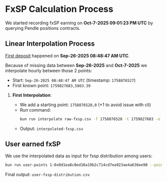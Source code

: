 # FxSP Calculation Process

We started recording fxSP earning on **Oct-7-2025 09:01:23 PM UTC** by querying Pendle positions contracts.


## Linear Interpolation Process

[First deposit](https://etherscan.io/tx/0x73503d94cc6b261389169023ff8279ad26faeb52abeee1e5e765be073db05a9f) happened on **Sep-26-2025 08:48:47 AM UTC**. 

Because of missing data between **Sep-26-2025** and **Oct-7-2025** we interpolate hourly between those 2 points:

- Start: `Sep-26-2025 08:48:47 AM UTC` (timestamp: `1758876527`)
- First known point: `1759827683,5863.39`

1. **First Interpolation**:

   - We add a starting point: `1758876528,0` (+1 to avoid issue with cli)
   - Run command:
     ```bash
     bun run interpolate raw-fxsp.csv -f 1758876528 -t 1759827683 -o --frequency 3600
     ```
   - Output: `interpolated-fxsp.csv`

## User earned fxSP

We use the interpolated data as input for fxsp distribution among users:

```bash
bun run user-points 1:0x0d1ea8c0ed10a19b2c714cd7ea923ae4a636ee90 --points interpolated-fxsp.csv
```

Final output: `user-fxsp-distribution.csv`
